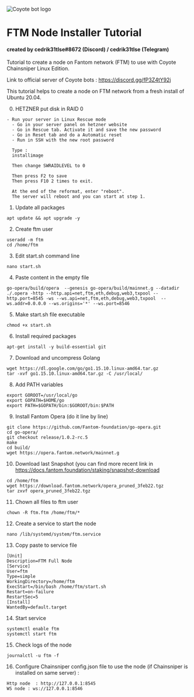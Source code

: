 
![Coyote bot logo](https://pbs.twimg.com/profile_images/1437957467225268226/a_qfpwtb_400x400.jpg "Logo Coyote bot logo")
# FTM Node Installer Tutorial

#### created by cedrik31tlse#8672 (Discord) / cedrik31tlse (Telegram)

Tutorial to create a node on Fantom network (FTM) to use with Coyote Chainsniper Linux Edition.

Link to official server of Coyote bots : https://discord.gg/fP3Z4tY92j

This tutorial helps to create a node on FTM network from a fresh install of Ubuntu 20.04.

0. HETZNER put disk in RAID 0 

```
- Run your server in Linux Rescue mode
  - Go in your server panel on hetzner website
  - Go in Rescue tab. Activate it and save the new password
  - Go in Reset tab and do a Automatic reset
  - Run in SSH with the new root password
  
  Type :
  installimage
  
  Then change SWRAIDLEVEL to 0
  
  Then press F2 to save
  Then press F10 2 times to exit.
  
  At the end of the reformat, enter "reboot". 
  The server will reboot and you can start at step 1.
```

1. Update all packages

```
apt update && apt upgrade -y
```

2. Create ftm user

```
useradd -m ftm
cd /home/ftm
```

3. Edit start.sh command line

```
nano start.sh
```

4. Paste content in the empty file

```
go-opera/build/opera  --genesis go-opera/build/mainnet.g --datadir ./.opera -http --http.api=net,ftm,eth,debug,web3,txpool --http.port=8545 -ws --ws.api=net,ftm,eth,debug,web3,txpool  --ws.addr=0.0.0.0 --ws.origins='*' --ws.port=8546
```

5. Make start.sh file executable

```
chmod +x start.sh
```

6. Install required packages

```
apt-get install -y build-essential git
```

7. Download and uncompress Golang

```
wget https://dl.google.com/go/go1.15.10.linux-amd64.tar.gz
tar -xvf go1.15.10.linux-amd64.tar.gz -C /usr/local/
```

8.  Add PATH variables

```
export GOROOT=/usr/local/go
export GOPATH=$HOME/go
export PATH=$GOPATH/bin:$GOROOT/bin:$PATH
```

9. Install Fantom Opera (do it line by line)

```
git clone https://github.com/Fantom-foundation/go-opera.git
cd go-opera/
git checkout release/1.0.2-rc.5
make
cd build/
wget https://opera.fantom.network/mainnet.g
```

10. Download last Snapshot (you can find more recent link in https://docs.fantom.foundation/staking/snapshot-download
```
cd /home/ftm
wget https://download.fantom.network/opera_pruned_3feb22.tgz
tar zxvf opera_pruned_3feb22.tgz
```

11. Chown all files to ftm user

```
chown -R ftm.ftm /home/ftm/*
```

12. Create a service to start the node
```
nano /lib/systemd/system/ftm.service
```

13. Copy paste to service file
```
[Unit]
Description=FTM Full Node
[Service]
User=ftm
Type=simple
WorkingDirectory=/home/ftm
ExecStart=/bin/bash /home/ftm/start.sh
Restart=on-failure
RestartSec=5
[Install]
WantedBy=default.target
```

14. Start service

```
systemctl enable ftm
systemctl start ftm
```

15. Check logs of the node

```
journalctl -u ftm -f
```

16. Configure Chainsniper config.json file to use the node (if Chainsniper is installed on same server) :

``` 
Http node  : http://127.0.0.1:8545
WS node : ws://127.0.0.1:8546
```
